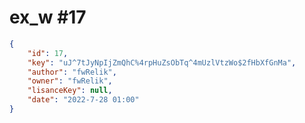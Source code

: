 
# ex_w #17
                
```JSON
{
    "id": 17,
    "key": "uJ^7tJyNpIjZmQhC%4rpHuZsObTq^4mUzlVtzWo$2fHbXfGnMa",
    "author": "fwRelik",
    "owner": "fwRelik",
    "lisanceKey": null,
    "date": "2022-7-28 01:00"
}
```
